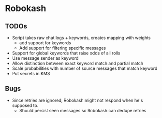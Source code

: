 # Robokash

## TODOs
* Script takes raw chat logs + keywords, creates mapping with weights
  * add support for keywords
  * Add support for filtering specific messages
* Support for global keywords that raise odds of all rolls
* Use message sender as keyword
* Allow distinction between exact keyword match and partial match
* Scale probabilities with number of source messages that match keyword
* Put secrets in KMS

## Bugs
* Since retries are ignored, Robokash might not respond when he's supposed to.
  * Should persist seen messages so Robokash can dedupe retries
